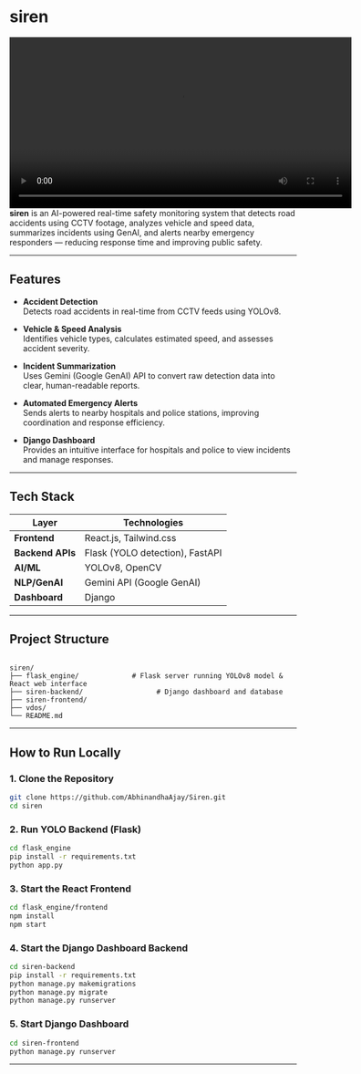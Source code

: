 
# siren
<video src="https://github.com/user-attachments/assets/c607d049-e1d8-4608-b6ca-b21a7246035d" controls width="600"></video>
**siren** is an AI-powered real-time safety monitoring system that detects road accidents using CCTV footage, analyzes vehicle and speed data, summarizes incidents using GenAI, and alerts nearby emergency responders — reducing response time and improving public safety.

---

## Features

-  **Accident Detection**  
  Detects road accidents in real-time from CCTV feeds using YOLOv8.

-  **Vehicle & Speed Analysis**  
  Identifies vehicle types, calculates estimated speed, and assesses accident severity.

-  **Incident Summarization**  
  Uses Gemini (Google GenAI) API to convert raw detection data into clear, human-readable reports.

-  **Automated Emergency Alerts**  
  Sends alerts to nearby hospitals and police stations, improving coordination and response efficiency.

-  **Django Dashboard**  
  Provides an intuitive interface for hospitals and police to view incidents and manage responses.

---

## Tech Stack

| Layer            | Technologies                               |
|------------------|--------------------------------------------|
| **Frontend**     | React.js, Tailwind.css                     |
| **Backend APIs** | Flask (YOLO detection), FastAPI            |
| **AI/ML**        | YOLOv8, OpenCV                             |
| **NLP/GenAI**    | Gemini API (Google GenAI)                  |
| **Dashboard**    | Django                                     |

---

## Project Structure

```

siren/
├── flask_engine/             # Flask server running YOLOv8 model & React web interface
├── siren-backend/                  # Django dashboard and database
├── siren-frontend/        
├── vdos/
└── README.md

````

---

##  How to Run Locally

### 1. Clone the Repository
```bash
git clone https://github.com/AbhinandhaAjay/Siren.git
cd siren
````

### 2. Run YOLO Backend (Flask)

```bash
cd flask_engine
pip install -r requirements.txt
python app.py
```

### 3. Start the React Frontend

```bash
cd flask_engine/frontend
npm install
npm start
```
### 4. Start the Django Dashboard Backend
```bash
cd siren-backend
pip install -r requirements.txt
python manage.py makemigrations
python manage.py migrate
python manage.py runserver
```

### 5. Start Django Dashboard

```bash
cd siren-frontend
python manage.py runserver
```

---
